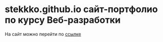 # stekkko.github.io сайт-портфолио по курсу Веб-разработки
На сайт можно перейти по [ссылке](https://www.google.com)
